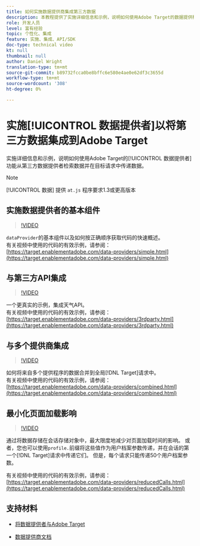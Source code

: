 ```yaml
---
title: 如何实施数据提供商集成第三方数据
description: 本教程提供了实施详细信息和示例，说明如何使用Adobe Target的数据提供程序功能从第三方数据提供程序检索数据并在目标请求中传递数据。
role: 开发人员
level: 富有经验
topic: 个性化、集成
feature: 实施、集成、API/SDK
doc-type: technical video
kt: null
thumbnail: null
author: Daniel Wright
translation-type: tm+mt
source-git-commit: b89732fcca0be8bffc6e580e4ae0e62df3c3655d
workflow-type: tm+mt
source-wordcount: '308'
ht-degree: 0%

---
```



# 实施[!UICONTROL 数据提供者]以将第三方数据集成到Adobe Target

实施详细信息和示例，说明如何使用Adobe Target的[!UICONTROL 数据提供者]功能从第三方数据提供者检索数据并在目标请求中传递数据。

>[!NOTE]
>
>[!UICONTROL 数据] 提供 `at.js` 程序要求1.3或更高版本

## 实施数据提供者的基本组件

>[!VIDEO](https://video.tv.adobe.com/v/22348/?quality=12)

`dataProvider`的基本组件以及如何按正确顺序获取代码的快速概述。\
有关视频中使用的代码的有效示例，请参阅：
[https://target.enablementadobe.com/data-providers/simple.html](https://target.enablementadobe.com/data-providers/simple.html)

## 与第三方API集成

>[!VIDEO](https://video.tv.adobe.com/v/22345/)

一个更真实的示例，集成天气API。\
有关视频中使用的代码的有效示例，请参阅：
[https://target.enablementadobe.com/data-providers/3rdparty.html](https://target.enablementadobe.com/data-providers/3rdparty.html)

## 与多个提供商集成

>[!VIDEO](https://video.tv.adobe.com/v/22346/)

如何将来自多个提供程序的数据合并到全局[!DNL Target]请求中。\
有关视频中使用的代码的有效示例，请参阅：
[https://target.enablementadobe.com/data-providers/combined.html](https://target.enablementadobe.com/data-providers/combined.html)

## 最小化页面加载影响

>[!VIDEO](https://video.tv.adobe.com/v/22347/)

通过将数据存储在会话存储对象中，最大限度地减少对页面加载时间的影响。 或者，您也可以使用`profile.`前缀将这些值作为用户档案参数传递，并在会话的第一个[!DNL Target]请求中传递它们。 但是，每个请求只能传递50个用户档案参数。

有关视频中使用的代码的有效示例，请参阅：[https://target.enablementadobe.com/data-providers/reducedCalls.html](https://target.enablementadobe.com/data-providers/reducedCalls.html)

## 支持材料

* [将数据提供者与Adobe Target](use-data-providers-to-integrate-third-party-data.md)

* [数据提供商文档](https://docs.adobe.com/content/help/en/target/using/implement-target/client-side/functions-overview/targetgobalsettings.html#data-providers)